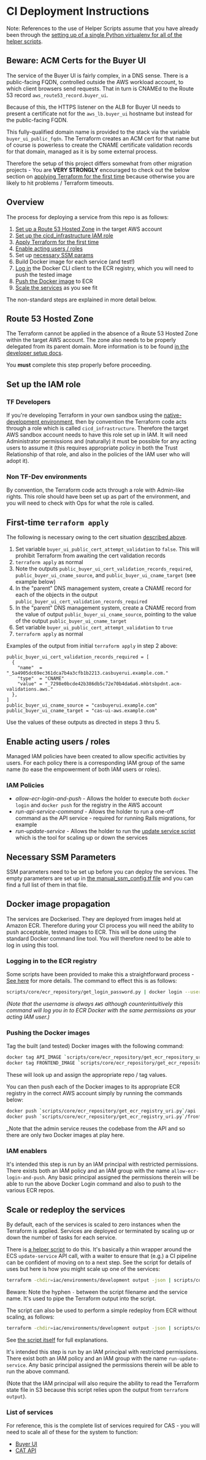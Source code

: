 # CI Deployment Instructions

Note: References to the use of Helper Scripts assume that you have already been through the [setting up of a single Python virtualenv for all of the helper scripts](https://github.com/Crown-Commercial-Service/ccs-migration-alpha-tools/blob/main/scripts/README.md).

## Beware: ACM Certs for the Buyer UI

The service of the Buyer UI is fairly complex, in a DNS sense. There is a public-facing FQDN, controlled outside the AWS workload account, to which client browsers send requests. That in turn is CNAMEd to the Route 53 record `aws_route53_record.buyer_ui`.

Because of this, the HTTPS listener on the ALB for Buyer UI needs to present a certificate not for the `aws_lb.buyer_ui` hostname but instead for the public-facing FQDN.

This fully-qualified domain name is provided to the stack via the variable `buyer_ui_public_fqdn`. The Terraform creates an ACM cert for that name but of course is powerless to create the CNAME certificate validation records for that domain, managed as it is by some external process.

Therefore the setup of this project differs somewhat from other migration projects - You are **VERY STRONGLY** encouraged to check out the below section on [applying Terraform for the first time](#first-time-terraform-apply) because otherwise you are likely to hit problems / Terraform timeouts.

## Overview

The process for deploying a service from this repo is as follows:

1. [Set up a Route 53 Hosted Zone](#route-53-hosted-zone) in the target AWS account
2. [Set up the cicd_infrastructure IAM role](#set-up-the-iam-role)
3. [Apply Terraform for the first time](#first-time-terraform-apply)
4. [Enable acting users / roles](#enable-acting-users--roles)
5. Set up [necessary SSM params](#necessary-ssm-parameters)
6. Build Docker image for each service (and test!)
7. [Log in](#logging-in-to-the-ecr-registry) the Docker CLI client to the ECR registry, which you will need to push the tested image
8. [Push the Docker image](#pushing-the-docker-images) to ECR
9. [Scale the services](#scale-or-redeploy-the-services) as you see fit

The non-standard steps are explained in more detail below.

## Route 53 Hosted Zone

The Terraform cannot be applied in the absence of a Route 53 Hosted Zone within the target AWS account. The zone also needs to be properly delegated from its parent domain. More information is to be found [in the developer setup docs](../iac/environments/development/README.md#route-53-hosted-zone).

You **must** complete this step properly before proceeding.

## Set up the IAM role

### TF Developers

If you're developing Terraform in your own sandbox using the [native-development environment](../iac/environments/native-development/README.md), then by convention the Terraform code acts through a role which is called `cicd_infrastructure`. Therefore the target AWS sandbox account needs to have this role set up in IAM. It will need Administrator permissions and (naturally) it must be possible for any acting users to assume it (this requires appropriate policy in both the Trust Relationship of
that role, and also in the policies of the IAM user who will adopt it).

### Non TF-Dev environments

By convention, the Terraform code acts through a role with Admin-like rights. This role should have been set up as part of the environment, and you will need to check with Ops for what the role is called.

## First-time `terraform apply`

The following is necessary owing to the cert situation [described above](#beware--acm-certs-for-the-buyer-ui).

1. Set variable `buyer_ui_public_cert_attempt_validation` to `false`. This will prohibit Terraform from awaiting the cert validation records
2. `terraform apply` as normal
3. Note the outputs `public_buyer_ui_cert_validation_records_required`, `public_buyer_ui_cname_source`, and `public_buyer_ui_cname_target` (see example below)
4. In the "parent" DNS management system, create a CNAME record for each of the objects in the output `public_buyer_ui_cert_validation_records_required`
5. In the "parent" DNS management system, create a CNAME record from the value of output `public_buyer_ui_cname_source`, pointing to the value of the output `public_buyer_ui_cname_target`
6. Set variable `buyer_ui_public_cert_attempt_validation` to `true`
7. `terraform apply` as normal

Examples of the output from initial `terraform apply` in step 2 above:

```hcl
public_buyer_ui_cert_validation_records_required = [
  {
    "name"  = "_5a4905dc69ec361dca7b4a3cfb1b2213.casbuyerui.example.com."
    "type"  = "CNAME"
    "value" = "_7298e0bcde42b386db5c72e70b4da6a6.mhbtsbpdnt.acm-validations.aws."
  },
]
public_buyer_ui_cname_source = "casbuyerui.example.com"
public_buyer_ui_cname_target = "cas-ui-aws.example.com"
```

Use the values of these outputs as directed in steps 3 thru 5.

## Enable acting users / roles

Managed IAM policies have been created to allow specific activities by users. For each policy there is a corresponding IAM group of the same name (to ease the empowerment of both IAM users or roles).

### IAM Policies

* _allow-ecr-login-and-push_ - Allows the holder to execute both `docker login` and `docker push` for the registry in the AWS account
* _run-api-service-command_ - Allows the holder to run a one-off command as the API service - required for running Rails migrations, for example
* _run-update-service_ - Allows the holder to run the [update service script](https://github.com/Crown-Commercial-Service/ccs-migration-alpha-tools/blob/main/scripts/update_service/update_service.py) which is the tool for scaling up or down the services

## Necessary SSM Parameters

SSM parameters need to be set up before you can deploy the services. The empty parameters are set up in [the manual_ssm_config.tf file](../iac/compositions/cat-full/manual_ssm_config.tf) and you can find a full list of them in that file.

## Docker image propagation

The services are Dockerised. They are deployed from images held at Amazon ECR. Therefore during your CI process you will need the ability to push acceptable, tested images to ECR. This will be done using the standard Docker command line tool. You will therefore need to be able to log in using this tool.

### Logging in to the ECR registry

Some scripts have been provided to make this a straightforward process - [See here](https://github.com/Crown-Commercial-Service/ccs-migration-alpha-tools/tree/main/scripts/ecr_repository/README.md) for more details. The command to effect this is as follows:

```bash
scripts/core/ecr_repository/get_login_password.py | docker login --username AWS --password-stdin `scripts/core/ecr_repository/get_ecr_registry_uri.py`
```

_(Note that the username is always `AWS` although counterintuitively this command will log you in to ECR Docker with the same permissions as your acting IAM user.)_

### Pushing the Docker images

Tag the built (and tested) Docker images with the following command:

```bash
docker tag API_IMAGE `scripts/core/ecr_repository/get_ecr_repository_uri.py api`
docker tag FRONTEND_IMAGE `scripts/core/ecr_repository/get_ecr_repository_uri.py frontend`
```

These will look up and assign the appropriate repo / tag values.

You can then push each of the Docker images to its appropriate ECR registry in the correct AWS account simply by running the commands below:

```bash
docker push `scripts/core/ecr_repository/get_ecr_registry_uri.py`/api
docker push `scripts/core/ecr_repository/get_ecr_registry_uri.py`/frontend
```

_Note that the admin service reuses the codebase from the API and so there are only two Docker images at play here.

### IAM enablers

It's intended this step is run by an IAM principal with restricted permissions. There exists both an IAM policy and an IAM group with the name `allow-ecr-login-and-push`. Any basic principal assigned the permissions therein will be able to run the above Docker Login command and also to push to the various ECR repos.

## Scale or redeploy the services

By default, each of the services is scaled to zero instances when the Terraform is applied. Services are deployed or terminated by scaling up or down the number of tasks for each service.

There is [a helper script](https://github.com/Crown-Commercial-Service/ccs-migration-alpha-tools/tree/main/scripts/update_service/update_service.py) to do this. It's basically a thin wrapper around the ECS `update-service` API call, with a waiter to ensure that (e.g.) a CI pipeline can be confident of moving on to a next step. See the script for details of uses but here is how you might scale up one of the services:

```bash
terraform -chdir=iac/environments/development output -json | scripts/core/update_service/update_service.py - web --scale-to=2
```

Beware: Note the hyphen `-` between the script filename and the service name. It's used to pipe the Terraform output into the script.

The script can also be used to perform a simple redeploy from ECR without scaling, as follows:

```bash
terraform -chdir=iac/environments/development output -json | scripts/core/update_service/update_service.py - web --redeploy
```

See [the script itself](https://github.com/Crown-Commercial-Service/ccs-migration-alpha-tools/tree/main/scripts/update_service/update_service.py) for full explanations.

It's intended this step is run by an IAM principal with restricted permissions. There exist both an IAM policy and an IAM group with the name `run-update-service`. Any basic principal assigned the permissions therein will be able to run the above command.

(Note that the IAM principal will also require the ability to read the Terraform state file in S3 because this script relies upon the output from `terraform output`).

### List of services

For reference, this is the complete list of services required for CAS - you will need to scale all of these for the system to function:

* [Buyer UI](../iac/compositions/cat-full/service_buyer_ui.tf)
* [CAT API](../iac/compositions/cat-full/service_cat_api.tf)
